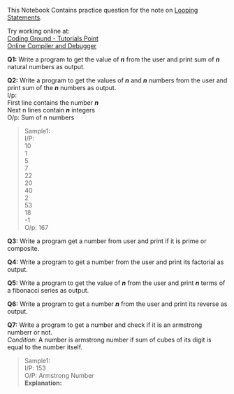This Notebook Contains practice question for the note on [Looping Statements](Looping_Statements.ipynb).

Try working online at:  
[Coding Ground - Tutorials Point](https://www.tutorialspoint.com/execute_python3_online.php)  
[Online Compiler and Debugger](https://www.onlinegdb.com/online_python_compiler)

**Q1:** Write a program to get the value of ***n*** from the user and print sum of ***n*** natural numbers as output.

**Q2:** Write a program to get the values of ***n*** and ***n*** numbers from the user and print sum of the ***n*** numbers as output.  
I/p:  
First line contains the number ***n***  
Next n lines contain ***n*** integers  
O/p: 
Sum of n numbers
>Sample1:  
I/P:  
10  <br>
1  <br>
5  <br>
7  
22  
20  
40  
2  <br>
53  
18  
-1<br>
O/p: 167

**Q3:** Write a program get a number from user and print if it is prime or composite.

**Q4:** Write a program to get a number from the user and print its factorial as output.

**Q5:** Write a program to get the value of ***n*** from the user and print ***n*** terms of a fibonacci series as output.

**Q6:** Write a program to get a number ***n*** from the user and print its reverse as output.

**Q7:** Write a program to get a number and check if it is an armstrong numberr or not.  
*Condition:* A number is armstrong number if sum of cubes of its digit is equal to the number itself.
>Sample1:  
I/P:
153  
O/P:
Armstrong Number  
**Explanation:** <MATH> {1 ^3^ + 5 ^3^ + 3 ^3^ = 153} <Math>